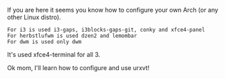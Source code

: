 If you are here it seems you know how to configure your own Arch (or any other Linux distro).

```
For i3 is used i3-gaps, i3blocks-gaps-git, conky and xfce4-panel
For herbstlufwm is used dzen2 and lemombar
For dwm is used only dwm
```

It's used xfce4-terminal for all 3.

Ok mom, I'll learn how to configure and use urxvt!
